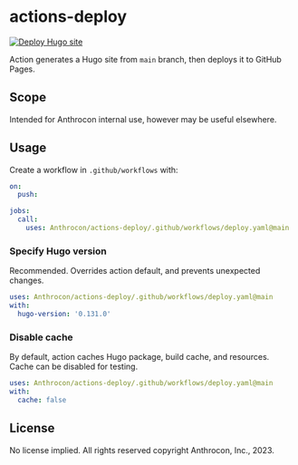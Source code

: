 # actions-deploy

[![Deploy Hugo site](https://github.com/Anthrocon/actions-deploy/actions/workflows/test.yaml/badge.svg)](https://github.com/Anthrocon/actions-deploy/actions/workflows/test.yaml)

Action generates a Hugo site from `main` branch, then deploys it to GitHub Pages.

## Scope

Intended for Anthrocon internal use, however may be useful elsewhere.

## Usage

Create a workflow in `.github/workflows` with:

```yaml
on:
  push:

jobs:
  call:
    uses: Anthrocon/actions-deploy/.github/workflows/deploy.yaml@main
```

### Specify Hugo version

Recommended. Overrides action default, and prevents unexpected changes.

```yaml
uses: Anthrocon/actions-deploy/.github/workflows/deploy.yaml@main
with:
  hugo-version: '0.131.0'
```

### Disable cache

By default, action caches Hugo package, build cache, and resources. Cache can be disabled for testing.

```yaml
uses: Anthrocon/actions-deploy/.github/workflows/deploy.yaml@main
with:
  cache: false
```

## License

No license implied. All rights reserved copyright Anthrocon, Inc., 2023.
